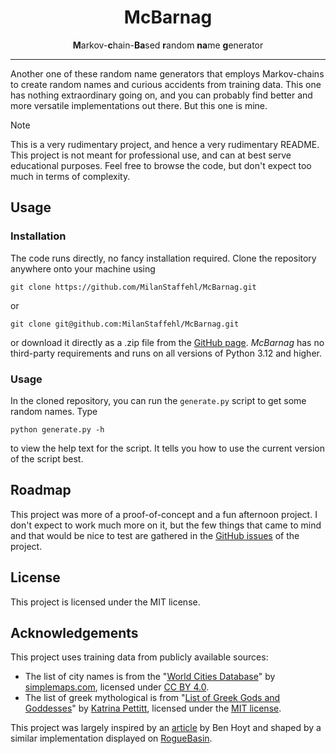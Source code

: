 <h1 align="center">
  McBarnag
</h1>
<p align="center">
    <b>M</b>arkov-<b>c</b>hain-<b>Ba</b>sed <b>r</b>andom <b>na</b>me <b>g</b>enerator
</p>
<hr />

Another one of these random name generators that employs Markov-chains to create random names and curious accidents from training data. This one has nothing extraordinary going on, and you can probably find better and more versatile implementations out there. But this one is mine.

> [!NOTE]
>
> This is a very rudimentary project, and hence a very rudimentary README. This project is not meant for professional use, and can at best serve educational purposes. Feel free to browse the code, but don't expect too much in terms of complexity.

## Usage

### Installation

The code runs directly, no fancy installation required. Clone the repository anywhere onto your machine using 

```shell
git clone https://github.com/MilanStaffehl/McBarnag.git
```

or 

```shell
git clone git@github.com:MilanStaffehl/McBarnag.git
```

or download it directly as a .zip file from the [GitHub page](https://github.com/MilanStaffehl/McBarnag). _McBarnag_ has no third-party requirements and runs on all versions of Python 3.12 and higher. 

### Usage

In the cloned repository, you can run the `generate.py` script to get some random names. Type

```shell
python generate.py -h
```

to view the help text for the script. It tells you how to use the current version of the script best.

## Roadmap

This project was more of a proof-of-concept and a fun afternoon project. I don't expect to work much more on it, but the few things that came to mind and that would be nice to test are gathered in the [GitHub issues](https://github.com/MilanStaffehl/McBarnag/issues) of the project.

## License

This project is licensed under the MIT license. 

## Acknowledgements

This project uses training data from publicly available sources:

- The list of city names is from the "[World Cities Database](https://simplemaps.com/data/world-cities)" by [simplemaps.com](https://simplemaps.com/data), licensed under [CC BY 4.0](https://creativecommons.org/licenses/by/4.0/).
- The list of greek mythological is from "[List of Greek Gods and Goddesses](https://github.com/katkaypettitt/greek-gods)" by [Katrina Pettitt](https://github.com/katkaypettitt), licensed under the [MIT license](https://mit-license.org/).

This project was largely inspired by an [article](https://benhoyt.com/writings/markov-chain/) by Ben Hoyt and shaped by a similar implementation displayed on [RogueBasin](https://www.roguebasin.com/index.php?title=Names_from_a_high_order_Markov_Process_and_a_simplified_Katz_back-off_scheme). 